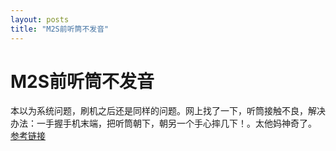 ```yaml
---
layout: posts
title: "M2S前听筒不发音"
---
```


# M2S前听筒不发音
本以为系统问题，刷机之后还是同样的问题。网上找了一下，听筒接触不良，解决办法：一手握手机末端，把听筒朝下，朝另一个手心摔几下！。太他妈神奇了。<br>
[参考链接](http://www.miui.com/thread-990856-1-1.html)